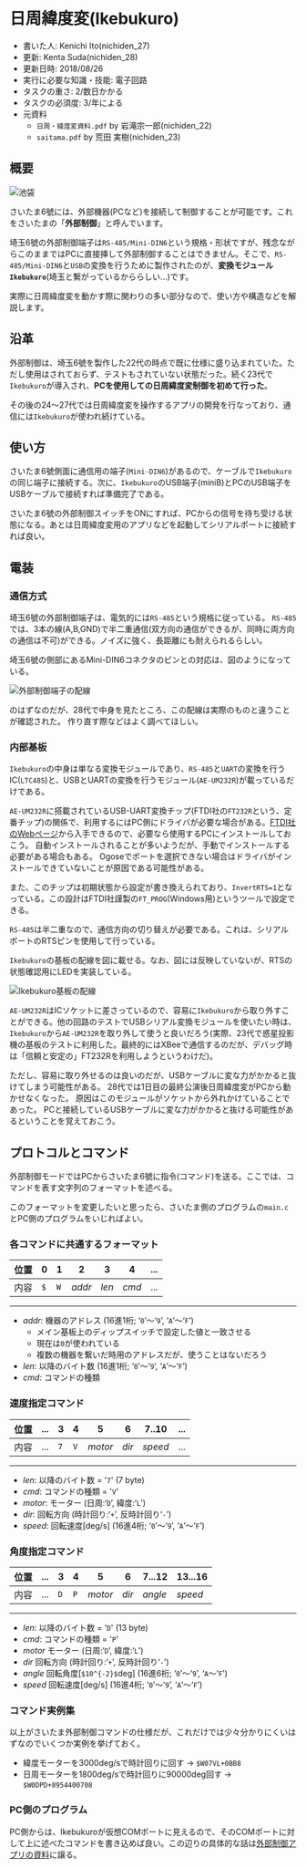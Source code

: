 # 日周緯度変(Ikebukuro)
- 書いた人: Kenichi Ito(nichiden_27)
- 更新: Kenta Suda(nichiden_28)
- 更新日時: 2018/08/26
- 実行に必要な知識・技能: 電子回路
- タスクの重さ: 2/数日かかる
- タスクの必須度: 3/年による
- 元資料
  + `日周・緯度変資料.pdf` by 岩滝宗一郎(nichiden_22)
  + `saitama.pdf` by 荒田 実樹(nichiden_23)

## 概要
![池袋](_media/ikebukuro.jpg)

さいたま6號には、外部機器(PCなど)を接続して制御することが可能です。これをさいたまの「**外部制御**」と呼んでいます。

埼玉6號の外部制御端子は`RS-485/Mini-DIN6`という規格・形状ですが、残念ながらこのままではPCに直接挿して外部制御することはできません。そこで、`RS-485/Mini-DIN6`と`USB`の変換を行うために製作されたのが、**変換モジュール`Ikebukuro`**(埼玉と繋がっているかららしい...)です。

実際に日周緯度変を動かす際に関わりの多い部分なので、使い方や構造などを解説します。

## 沿革
外部制御は、埼玉6號を製作した22代の時点で既に仕様に盛り込まれていた。ただし使用はされておらず、テストもされていない状態だった。続く23代で`Ikebukuro`が導入され、**PCを使用しての日周緯度変制御を初めて行った**。

その後の24〜27代では日周緯度変を操作するアプリの開発を行なっており、通信には`Ikebukuro`が使われ続けている。

## 使い方
さいたま6號側面に通信用の端子(`Mini-DIN6`)があるので、ケーブルで`Ikebukuro`の同じ端子に接続する。次に、`Ikebukuro`のUSB端子(miniB)とPCのUSB端子をUSBケーブルで接続すれば準備完了である。

さいたま6號の外部制御スイッチをONにすれば、PCからの信号を待ち受ける状態になる。あとは日周緯度変用のアプリなどを起動してシリアルポートに接続すれば良い。

## 電装
### 通信方式
埼玉6號の外部制御端子は、電気的には`RS-485`という規格に従っている。
`RS-485`では、3本の線(A,B,GND)で半二重通信(双方向の通信ができるが、同時に両方向の通信は不可)ができる。ノイズに強く、長距離にも耐えられるらしい。

埼玉6號の側部にあるMini-DIN6コネクタのピンとの対応は、図のようになっている。

![外部制御端子の配線](_media/ikebukuro-rs485.png)

のはずなのだが、28代で中身を見たところ、この配線は実際のものと違うことが確認された。
作り直す際などはよく調べてほしい。

### 内部基板
`Ikebukuro`の中身は単なる変換モジュールであり、`RS-485`と`UART`の変換を行うIC(`LTC485`)と、USBとUARTの変換を行うモジュール(`AE-UM232R`)が載っているだけである。

`AE-UM232R`に搭載されているUSB-UART変換チップ(FTDI社の`FT232R`という、定番チップ)の関係で、利用するにはPC側にドライバが必要な場合がある。[FTDI社のWebページ](http://www.ftdichip.com/Drivers/VCP.htm)から入手できるので、必要なら使用するPCにインストールしておこう。
自動インストールされることが多いようだが、手動でインストールする必要がある場合もある。
Ogoseでポートを選択できない場合はドライバがインストールできていないことが原因である可能性がある。

また、このチップは初期状態から設定が書き換えられており、`InvertRTS=1`となっている。この設計はFTDI社謹製の`FT_PROG`(Windows用)というツールで設定できる。

`RS-485`は半二重なので、通信方向の切り替えが必要である。これは、シリアルポートのRTSピンを使用して行っている。

`Ikebukuro`の基板の配線を図に載せる。なお、図には反映していないが、RTSの状態確認用にLEDを実装している。

![Ikebukuro基板の配線](_media/ikebukuro-circuit.png)

`AE-UM232R`はICソケットに差さっているので、容易に`Ikebukuro`から取り外すことができる。他の回路のテストでUSBシリアル変換モジュールを使いたい時は、`Ikebukuro`から`AE-UM232R`を取り外して使うと良いだろう(実際、23代で惑星投影機の基板のテストに利用した。最終的にはXBeeで通信するのだが、デバッグ時は「信頼と安定の」FT232Rを利用しようというわけだ)。

ただし、容易に取り外せるのは良いのだが、USBケーブルに変な力がかかると抜けてしまう可能性がある。
28代では1日目の最終公演後日周緯度変がPCから動かせなくなった。
原因はこのモジュールがソケットから外れかけていることであった。
PCと接続しているUSBケーブルに変な力がかかると抜ける可能性があるということを覚えておこう。



## プロトコルとコマンド
外部制御モードではPCからさいたま6號に指令(コマンド)を送る。ここでは、コマンドを表す文字列のフォーマットを述べる。

このフォーマットを変更したいと思ったら、さいたま側のプログラムの`main.c`とPC側のプログラムをいじればよい。

### 各コマンドに共通するフォーマット

| 位置 	| 0   	| 1   	| 2      	| 3     	| 4     	| ... 	|
|------	|-----	|-----	|--------	|-------	|-------	|-----	|
| 内容 	| `$` 	| `W` 	| *addr* 	| *len* 	| *cmd* 	| ... 	|
---

- *addr*: 機器のアドレス (16進1桁; ‘`0`’〜‘`9`’, ‘`A`’〜‘`F`’)
  - メイン基板上のディップスイッチで設定した値と一致させる
  - 現在は`0`が使われている
  - 複数の機器を繋いだ時用のアドレスだが、使うことはないだろう
- *len*: 以降のバイト数 (16進1桁; ‘`0`’〜‘`9`’, ‘`A`’〜‘`F`’)
- *cmd*: コマンドの種類


### 速度指定コマンド
| 位置 	| ... 	| 3   	| 4   	| 5       	| 6     	| 7..10   	| ... 	|
|------	|-----	|-----	|-----	|---------	|-------	|---------	|-----	|
| 内容 	| ... 	| `7` 	| `V` 	| *motor* 	| *dir* 	| *speed* 	| ... 	|
---

- *len*: 以降のバイト数 = '`7`' (7 byte)
- *cmd*: コマンドの種類 = '`V`'
- *motor*: モーター (日周:‘`D`’, 緯度:‘`L`’)
- *dir*: 回転方向 (時計回り:‘`+`’, 反時計回り‘`-`’)
- *speed*: 回転速度[deg/s] (16進4桁; ‘`0`’〜‘`9`’, ‘`A`’〜‘`F`’)

### 角度指定コマンド
| 位置 	| ... 	| 3   	| 4   	| 5       	| 6     	| 7...12  	| 13...16 	|
|------	|-----	|-----	|-----	|---------	|-------	|---------	|---------	|
| 内容 	| ... 	| `D` 	| `P` 	| *motor* 	| *dir* 	| *angle* 	| *speed* 	|
---

- *len*: 以降のバイト数 = '`D`' (13 byte)
- *cmd*: コマンドの種類 = '`P`'
- *motor*   モーター (日周:‘`D`’, 緯度:‘`L`’)
- *dir*     回転方向 (時計回り:‘`+`’, 反時計回り‘`-`’)
- *angle*   回転角度[`$10^{-2}$`deg] (16進6桁; ‘`0`’〜‘`9`’, ‘`A`〜‘`F`’)
- *speed*   回転速度[deg/s] (16進4桁; ‘`0`’〜‘`9`’, ‘`A`’〜‘`F`’)

### コマンド実例集
以上がさいたま外部制御コマンドの仕様だが、これだけでは少々分かりにくいはずなのでいくつか実例を挙げておく。

- 緯度モーターを3000deg/sで時計回りに回す -> `$W07VL+0BB8`
- 日周モーターを1800deg/sで時計回りに90000deg回す -> `$W0DPD+8954400708`

### PC側のプログラム
PC側からは、Ikebukuroが仮想COMポートに見えるので、そのCOMポートに対して上に述べたコマンドを書き込めば良い。この辺りの具体的な話は[外部制御アプリの資料](pc-software.html)に譲る。
